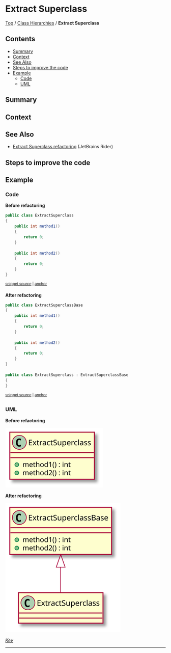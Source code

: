 <!--
GENERATED FILE - DO NOT EDIT
This file was generated by [MarkdownSnippets](https://github.com/SimonCropp/MarkdownSnippets).
Source File: /docs/ClassHierarchies/mdsource/ExtractSuperclass.source.md
To change this file edit the source file and then execute ./run_markdown_templates.sh.
-->

# Extract Superclass

[Top](../README.md) / [Class Hierarchies](./README.md) / **Extract Superclass**

<!-- toc -->
## Contents

  * [Summary](#summary)
  * [Context](#context)
  * [See Also](#see-also)
  * [Steps to improve the code <!-- endInclude -->](#steps-to-improve-the-code----endinclude---)
  * [Example](#example)
    * [Code](#code)
    * [UML](#uml)<!-- endToc -->

 <!-- include: ExtractSuperclass.description. path: /RefactoringSamples/Before/ClassHierarchies/ExtractSuperclass.description.include.md -->
## Summary

## Context

## See Also

* [Extract Superclass refactoring](https://www.jetbrains.com/help/rider/Refactorings__Extract_Superclass.html) (JetBrains Rider)

## Steps to improve the code <!-- endInclude -->

## Example

### Code

**Before refactoring**

<!-- snippet: ExtractSuperclass-Before -->
<a id='snippet-extractsuperclass-before'></a>
```cs
public class ExtractSuperclass
{
    public int method1()
    {
        return 0;
    }

    public int method2()
    {
        return 0;
    }
}
```
<sup><a href='/RefactoringSamples/Before/ClassHierarchies/ExtractSuperclass.cs#L3-L16' title='Snippet source file'>snippet source</a> | <a href='#snippet-extractsuperclass-before' title='Start of snippet'>anchor</a></sup>
<!-- endSnippet -->

**After refactoring**

<!-- snippet: ExtractSuperclass-After -->
<a id='snippet-extractsuperclass-after'></a>
```cs
public class ExtractSuperclassBase
{
    public int method1()
    {
        return 0;
    }

    public int method2()
    {
        return 0;
    }
}

public class ExtractSuperclass : ExtractSuperclassBase
{
}
```
<sup><a href='/RefactoringSamples/After/ClassHierarchies/ExtractSuperclass.cs#L3-L20' title='Snippet source file'>snippet source</a> | <a href='#snippet-extractsuperclass-after' title='Start of snippet'>anchor</a></sup>
<!-- endSnippet -->

### UML

**Before refactoring**

![ExtractSuperclass - Before](../../uml/Before/ClassHierarchies/ExtractSuperclass.svg?raw=true)

**After refactoring**

![ExtractSuperclass - After](../../uml/After/ClassHierarchies/ExtractSuperclass.svg?raw=true)

*[Key](../../uml/Keys/FullKey.svg)*

-----

